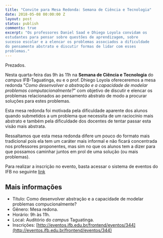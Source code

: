 ```yaml
---
title: "Convite para Mesa Redonda: Semana de Ciência e Tecnologia"
date: 2018-05-08 00:00:00 Z
layout: post
status: publish
comments: true
excerpt: "Os professores Daniel Saad e Dhiego Loyola convidam os 
estudantes para pensar sobre questões de aprendizagem, sobre 
sucesso escolar e a elencar os problemas associados a dificuldade 
do pensamento abstrato e discutir formas de lidar com esses 
problemas." 
---
```


Prezados.

Nesta quarta-feira das 9h às 11h na **Semana de Ciência e Tecnologia** 
do *campus* IFB-Taguatinga, eu e o prof. Dhiego Loyola ofereceremos 
a mesa redonda "*Como desenvolver a abstração e a capacidade de 
modelar problemas computacionalmente?*"  com objetivo de discutir e 
elencar os problemas relacionados ao pensamento abstrato de modo a 
procurar soluções para estes problemas.

Esta mesa redonda foi motivada pela dificuldade aparente dos alunos 
quando submetidos a um problema que necessita de um raciocínio mais 
abstrato e também pela dificuldade dos docentes de tentar passar 
esta visão mais abstrata.

Ressaltamos que esta mesa redonda difere um pouco do formato mais 
tradicional pois ela tem um caráter mais informal e não ficará 
concentrada nos professores proponentes, mas sim no que os alunos 
tem a dizer para que possamos caminhar juntos em prol de uma 
solução (ou mais problemas).

Para realizar a inscrição no evento, basta acessar o sistema de eventos
do IFB no seguinte [link](http://eventos.ifb.edu.br/frontend/eventos/344)

## Mais informações

* Título: Como desenvolver abstração e a capacidade de modelar 
problemas compucionalmente?
* Gênero: Mesa redona.
* Horário: 9h às 11h.
* Local: Auditório do *campus* Taguatinga.
* Inscrições: [http://eventos.ifb.edu.br/frontend/eventos/344](http://eventos.ifb.edu.br/frontend/eventos/344)